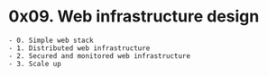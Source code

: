 # 0x09. Web infrastructure design

	- 0. Simple web stack
	- 1. Distributed web infrastructure
	- 2. Secured and monitored web infrastructure
	- 3. Scale up
